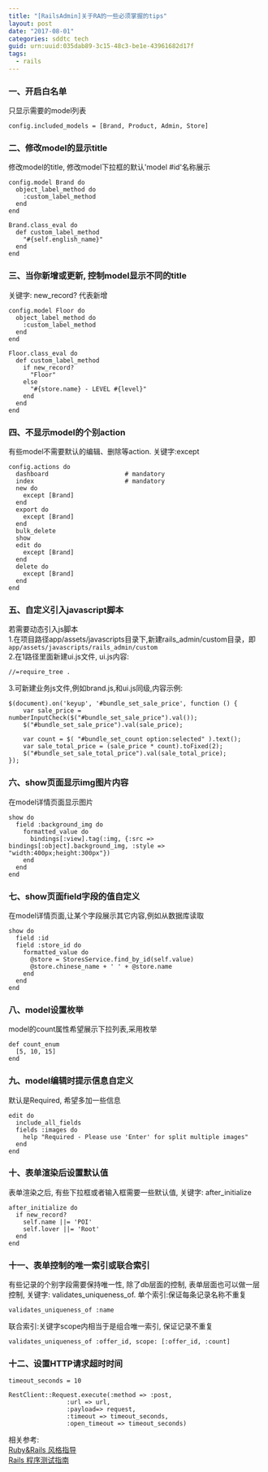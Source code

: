 ```yaml
---
title: "[RailsAdmin]关于RA的一些必须掌握的tips"
layout: post
date: "2017-08-01"
categories: sddtc tech
guid: urn:uuid:035dab89-3c15-48c3-be1e-43961682d17f
tags:
  - rails
---
```


### 一、开启白名单

只显示需要的model列表  
~~~
config.included_models = [Brand, Product, Admin, Store]
~~~
 
### 二、修改model的显示title

修改model的title, 修改model下拉框的默认'model #id'名称展示
~~~
config.model Brand do
  object_label_method do
    :custom_label_method
  end
end

Brand.class_eval do
  def custom_label_method
    "#{self.english_name}"
  end
end
~~~

### 三、当你新增或更新, 控制model显示不同的title

关键字: new_record? 代表新增  
~~~
config.model Floor do
  object_label_method do
    :custom_label_method
  end
end

Floor.class_eval do
  def custom_label_method
    if new_record?
      "Floor"
    else
      "#{store.name} - LEVEL #{level}"
    end
  end
end
~~~

### 四、不显示model的个别action

有些model不需要默认的编辑、删除等action. 关键字:except  
~~~
config.actions do
  dashboard                     # mandatory
  index                         # mandatory
  new do
    except [Brand]
  end
  export do
    except [Brand]
  end
  bulk_delete
  show
  edit do
    except [Brand]
  end
  delete do
    except [Brand]
  end
end
~~~

### 五、自定义引入javascript脚本

若需要动态引入js脚本  
1.在项目路径app/assets/javascripts目录下,新建rails_admin/custom目录，即 `app/assets/javascripts/rails_admin/custom`  
2.在1路径里面新建ui.js文件, ui.js内容:  
~~~
//=require_tree .
~~~
3.可新建业务js文件,例如brand.js,和ui.js同级,内容示例:    
~~~
$(document).on('keyup', '#bundle_set_sale_price', function () {
    var sale_price = numberInputCheck($("#bundle_set_sale_price").val());
    $("#bundle_set_sale_price").val(sale_price);

    var count = $( "#bundle_set_count option:selected" ).text();
    var sale_total_price = (sale_price * count).toFixed(2);
    $("#bundle_set_sale_total_price").val(sale_total_price);
});
~~~

### 六、show页面显示img图片内容  

在model详情页面显示图片  
~~~
show do
  field :background_img do
    formatted_value do
      bindings[:view].tag(:img, {:src => bindings[:object].background_img, :style => "width:400px;height:300px"})
    end
  end
end
~~~

### 七、show页面field字段的值自定义

在model详情页面,让某个字段展示其它内容,例如从数据库读取  
~~~
show do
  field :id
  field :store_id do
    formatted_value do
      @store = StoresService.find_by_id(self.value)
      @store.chinese_name + ' ' + @store.name
    end
  end
end
~~~

### 八、model设置枚举  

model的count属性希望展示下拉列表,采用枚举  
~~~
def count_enum
  [5, 10, 15]
end
~~~

### 九、model编辑时提示信息自定义

默认是Required, 希望多加一些信息  
~~~
edit do
  include_all_fields
  fields :images do
    help "Required - Please use 'Enter' for split multiple images"
  end
end
~~~

### 十、表单渲染后设置默认值

表单渲染之后, 有些下拉框或者输入框需要一些默认值, 关键字: after_initialize
~~~
after_initialize do
  if new_record?
    self.name ||= 'POI'
    self.lover ||= 'Root'
  end
end
~~~

### 十一、表单控制的唯一索引或联合索引  

有些记录的个别字段需要保持唯一性, 除了db层面的控制, 表单层面也可以做一层控制, 关键字: validates_uniqueness_of. 单个索引:保证每条记录名称不重复  
~~~
validates_uniqueness_of :name
~~~
联合索引:关键字scope内相当于是组合唯一索引, 保证记录不重复  
~~~
validates_uniqueness_of :offer_id, scope: [:offer_id, :count]
~~~

### 十二、设置HTTP请求超时时间

~~~
timeout_seconds = 10

RestClient::Request.execute(:method => :post, 
			    :url => url, 
			    :payload=> request, 
			    :timeout => timeout_seconds, 
			    :open_timeout => timeout_seconds)
~~~

相关参考:  
[Ruby&Rails 风格指导](http://guides.ruby.tw/ruby-rails-style-guides/zhCN/#intro)  
[Rails 程序测试指南](https://doc.bccnsoft.com/docs/rails-guides-4.1-cn/testing.html)
